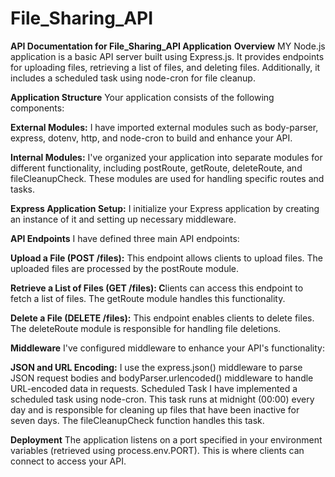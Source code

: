 # File_Sharing_API


**API Documentation for File_Sharing_API Application**
**Overview**
MY Node.js application is a basic API server built using Express.js. It provides endpoints for uploading files, retrieving a list of files, and deleting files. Additionally, it includes a scheduled task using node-cron for file cleanup.

**Application Structure**
Your application consists of the following components:

**External Modules:** I have imported external modules such as body-parser, express, dotenv, http, and node-cron to build and enhance your API.

**Internal Modules:** I've organized your application into separate modules for different functionality, including postRoute, getRoute, deleteRoute, and fileCleanupCheck. These modules are used for handling specific routes and tasks.

**Express Application Setup:** I initialize your Express application by creating an instance of it and setting up necessary middleware.

**API Endpoints**
I have defined three main API endpoints:

**Upload a File (POST /files):** This endpoint allows clients to upload files. The uploaded files are processed by the postRoute module.

**Retrieve a List of Files (GET /files): C**lients can access this endpoint to fetch a list of files. The getRoute module handles this functionality.

**Delete a File (DELETE /files):** This endpoint enables clients to delete files. The deleteRoute module is responsible for handling file deletions.

**Middleware**
I've configured middleware to enhance your API's functionality:

**JSON and URL Encoding:** I use the express.json() middleware to parse JSON request bodies and bodyParser.urlencoded() middleware to handle URL-encoded data in requests.
Scheduled Task
I have implemented a scheduled task using node-cron. This task runs at midnight (00:00) every day and is responsible for cleaning up files that have been inactive for seven days. The fileCleanupCheck function handles this task.

**Deployment**
The application listens on a port specified in your environment variables (retrieved using process.env.PORT). This is where clients can connect to access your API.
